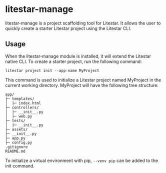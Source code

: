 # litestar-manage

litestar-manage is a project scaffolding tool for Litestar. It allows the user to quickly create a starter Litestar
project using the Litestar CLI.

## Usage

When the litestar-manage module is installed, it will extend the Litestar native CLI. To create a starter project, run the following command:

```
litestar project init --app-name MyProject
```

This command is used to initialize a Litestar project named MyProject in the current working directory. MyProject will have the following tree structure:

```
app/
├─ templates/
│  ├─ index.html
├─ controllers/
│  ├─ __init__.py
│  ├─ web.py
├─ tests/
│  ├─ __init__.py
├─ assets/
├─ __init__.py
├─ app.py
├─ config.py
.gitignore
README.md
```

To initialize a virtual environment with pip, `--venv pip` can be added to the init command.
